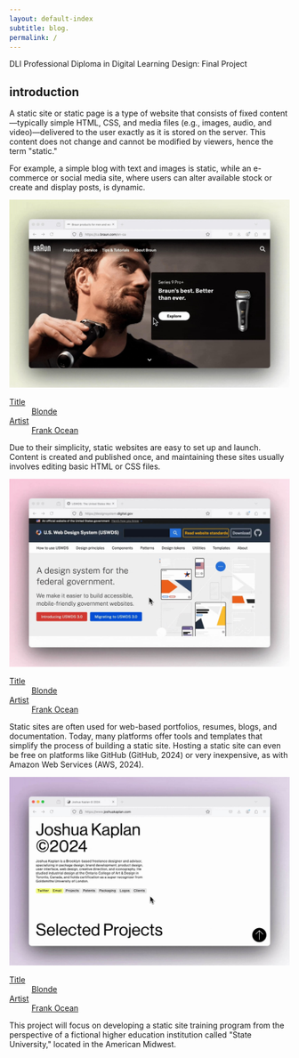 ```yaml
---
layout: default-index
subtitle: blog.
permalink: /
---
```

<article class="pa3 pa4-ns mw7 center">
<p class="near-black center">DLI Professional Diploma in Digital Learning Design: Final Project</p>
  <div>
    <h1 class="dark-gray f5 f4-l mt0">introduction</h1>
    <p class="f6 f5-l lh-copy">
      A static site or static page is a type of website that consists of fixed content—typically simple HTML, CSS, and media files (e.g., images, audio, and video)—delivered to the user exactly as it is stored on the server. This content does not change and cannot be modified by viewers, hence the term "static." 
    </p>
    <p class="f6 f5-l lh-copy">
      For example, a simple blog with text and images is static, while an e-commerce or social media site, where users can alter available stock or create and display posts, is dynamic.
    </p>
    <a class="db pa4 center mw6 tc black link dim"
       title="Frank Ocean's Blonde on Apple Music"
       href="https://ca.braun.com/en-ca">

   <img class="db ba b--black-10" alt="Frank Ocean Blonde Album Cover" src="assets/braun-static-sites.jpg">

  <dl class="mt2 f6 lh-copy">
    <dt class="clip">Title</dt>
    <dd class="ml0">Blonde</dd>
    <dt class="clip">Artist</dt>
    <dd class="ml0 gray">Frank Ocean</dd>
     </dl>
   </a>
    <p class="f6 f5-l lh-copy">
      Due to their simplicity, static websites are easy to set up and launch. Content is created and published once, and maintaining these sites usually involves editing basic HTML or CSS files.
    </p>
    <a class="db pa4 center mw6 tc black link dim"
       title="Frank Ocean's Blonde on Apple Music"
       href="https://designsystem.digital.gov/">

   <img class="db ba b--black-10" alt="Frank Ocean Blonde Album Cover" src="assets/static-sites2.jpg">

  <dl class="mt2 f6 lh-copy">
    <dt class="clip">Title</dt>
    <dd class="ml0">Blonde</dd>
    <dt class="clip">Artist</dt>
    <dd class="ml0 gray">Frank Ocean</dd>
     </dl>
   </a>
    <p class="f6 f5-l lh-copy">
     Static sites are often used for web-based portfolios, resumes, blogs, and documentation. Today, many platforms offer tools and templates that simplify the process of building a static site. Hosting a static site can even be free on platforms like GitHub (GitHub, 2024) or very inexpensive, as with Amazon Web Services (AWS, 2024).
    </p>
    <a class="db pa4 center mw6 tc black link dim"
       title="Frank Ocean's Blonde on Apple Music"
       href="https://www.joshuakaplan.com/">

   <img class="db ba b--black-10" alt="Frank Ocean Blonde Album Cover" src="assets/static-sites3.jpg">

  <dl class="mt2 f6 lh-copy">
    <dt class="clip">Title</dt>
    <dd class="ml0">Blonde</dd>
    <dt class="clip">Artist</dt>
    <dd class="ml0 gray">Frank Ocean</dd>
     </dl>
   </a>
    <p class="f6 f5-l lh-copy">
     This project will focus on developing a static site training program from the perspective of a fictional higher education institution called "State University," located in the American Midwest.
    </p>
  </div>
</article>

